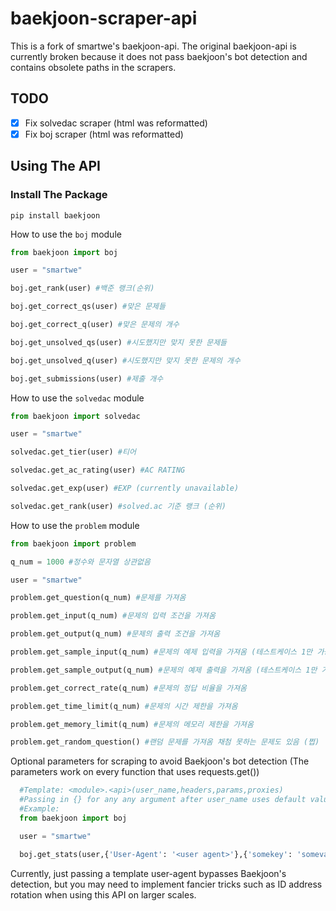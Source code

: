 # baekjoon-scraper-api
This is a fork of smartwe's baekjoon-api. The original baekjoon-api is currently broken because it does not pass baekjoon's bot detection and contains obsolete paths in the scrapers.

## TODO
- [x] Fix solvedac scraper (html was reformatted)
- [x] Fix boj scraper (html was reformatted)

## Using The API
  
### Install The Package
```
pip install baekjoon
```
  
  How to use the `boj` module
  ```Python
  from baekjoon import boj
  
  user = "smartwe"
  
  boj.get_rank(user) #백준 랭크(순위)
  
  boj.get_correct_qs(user) #맞은 문제들
  
  boj.get_correct_q(user) #맞은 문제의 개수
  
  boj.get_unsolved_qs(user) #시도했지만 맞지 못한 문제들
  
  boj.get_unsolved_q(user) #시도했지만 맞지 못한 문제의 개수
  
  boj.get_submissions(user) #제출 개수
  ```
  
  How to use the `solvedac` module 
  ```Python
  from baekjoon import solvedac
  
  user = "smartwe"
  
  solvedac.get_tier(user) #티어
  
  solvedac.get_ac_rating(user) #AC RATING
  
  solvedac.get_exp(user) #EXP (currently unavailable)
  
  solvedac.get_rank(user) #solved.ac 기준 랭크 (순위)
  ```
  
  How to use the `problem` module
  ```Python
  from baekjoon import problem
  
  q_num = 1000 #정수와 문자열 상관없음
  
  user = "smartwe"
  
  problem.get_question(q_num) #문제를 가져옴
  
  problem.get_input(q_num) #문제의 입력 조건을 가져옴
  
  problem.get_output(q_num) #문제의 출력 조건을 가져옴
  
  problem.get_sample_input(q_num) #문제의 예제 입력을 가져옴 (테스트케이스 1만 가능 현재까지는(쩝))
  
  problem.get_sample_output(q_num) #문제의 예제 출력을 가져옴 (테스트케이스 1만 가능 현재까지는(쩝))
  
  problem.get_correct_rate(q_num) #문제의 정답 비율을 가져옴
  
  problem.get_time_limit(q_num) #문제의 시간 제한을 가져옴
  
  problem.get_memory_limit(q_num) #문제의 메모리 제한을 가져옴
  
  problem.get_random_question() #랜덤 문제를 가져옴 채첨 못하는 문제도 있음 (쩝)
  ```
  
  Optional parameters for scraping to avoid Baekjoon's bot detection
  (The parameters work on every function that uses requests.get())
  ```Python
    #Template: <module>.<api>(user_name,headers,params,proxies)
    #Passing in {} for any any argument after user_name uses default value from requests.get()
    #Example:
    from baekjoon import boj

    user = "smartwe"

    boj.get_stats(user,{'User-Agent': '<user agent>'},{'somekey': 'somevalue', 'somekey2': 'somevalue2'},{"http":"http://0.0.0.0:80","https":"https://0.0.0.0:422","ftp":"ftp://0.0.0.0:21"}) 
  ```
  Currently, just passing a template user-agent bypasses Baekjoon's detection, but you may need to implement fancier tricks such as ID address rotation when using this API on larger scales.

